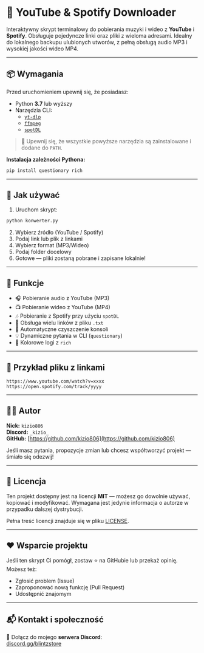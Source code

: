 # 🎵 YouTube & Spotify Downloader

Interaktywny skrypt terminalowy do pobierania muzyki i wideo z **YouTube** i **Spotify**. Obsługuje pojedyncze linki oraz pliki z wieloma adresami. Idealny do lokalnego backupu ulubionych utworów, z pełną obsługą audio MP3 i wysokiej jakości wideo MP4.

---

## 📦 Wymagania

Przed uruchomieniem upewnij się, że posiadasz:

- Python **3.7** lub wyższy
- Narzędzia CLI:
  - [`yt-dlp`](https://github.com/yt-dlp/yt-dlp)
  - [`ffmpeg`](https://ffmpeg.org/)
  - [`spotDL`](https://github.com/spotDL/spotify-downloader)

> 📌 Upewnij się, że wszystkie powyższe narzędzia są zainstalowane i dodane do `PATH`.

**Instalacja zależności Pythona:**

```bash
pip install questionary rich
```

---

## 🚀 Jak używać

1. Uruchom skrypt:

```bash
python konwerter.py
```

2. Wybierz źródło (YouTube / Spotify)  
3. Podaj link lub plik z linkami  
4. Wybierz format (MP3/Wideo)  
5. Podaj folder docelowy  
6. Gotowe — pliki zostaną pobrane i zapisane lokalnie!

---

## 🧠 Funkcje

- 🎧 Pobieranie audio z YouTube (MP3)
- 📺 Pobieranie wideo z YouTube (MP4)
- 🎶 Pobieranie z Spotify przy użyciu `spotDL`
- 📂 Obsługa wielu linków z pliku `.txt`
- 🧼 Automatyczne czyszczenie konsoli
- 💡 Dynamiczne pytania w CLI (`questionary`)
- 🎨 Kolorowe logi z `rich`

---

## 📄 Przykład pliku z linkami

```
https://www.youtube.com/watch?v=xxxx
https://open.spotify.com/track/yyyy
```

---
## 🧑‍💻 Autor

**Nick:** `kizio806`  
**Discord:** `_kizio_`  
**GitHub:** [https://github.com/kizio806](https://github.com/kizio806)

Jeśli masz pytania, propozycje zmian lub chcesz współtworzyć projekt — śmiało się odezwij!

---

## 📜 Licencja

Ten projekt dostępny jest na licencji **MIT** — możesz go dowolnie używać, kopiować i modyfikować. Wymagana jest jedynie informacja o autorze w przypadku dalszej dystrybucji.

Pełna treść licencji znajduje się w pliku [LICENSE](LICENSE).

---

## ❤️ Wsparcie projektu

Jeśli ten skrypt Ci pomógł, zostaw ⭐ na GitHubie lub przekaż opinię. Możesz też:

- Zgłosić problem (Issue)
- Zaproponować nową funkcję (Pull Request)
- Udostępnić znajomym

---

## 📬 Kontakt i społeczność

💬 Dołącz do mojego **serwera Discord**:  
[discord.gg/blintzstore](https://discord.com/invite/M9thr49cFY)
